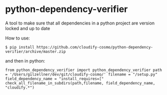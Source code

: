 # python-dependency-verifier
A tool to make sure that all dependencies in a python project are version locked and up to date

How to use:

`$ pip install https://github.com/cloudify-cosmo/python-dependency-verifier/archive/master.zip`

and then in python:

`from python_dependency_verifier import python_dependency_verifier
path = '/Users/gilzellner/dev/git/cloudify-cosmo/'
filename = "/setup.py"
field_dependency_name = "install_requires=["
check_all_filename_in_subdirs(path,filename, field_dependency_name, "cloudify.*")`

